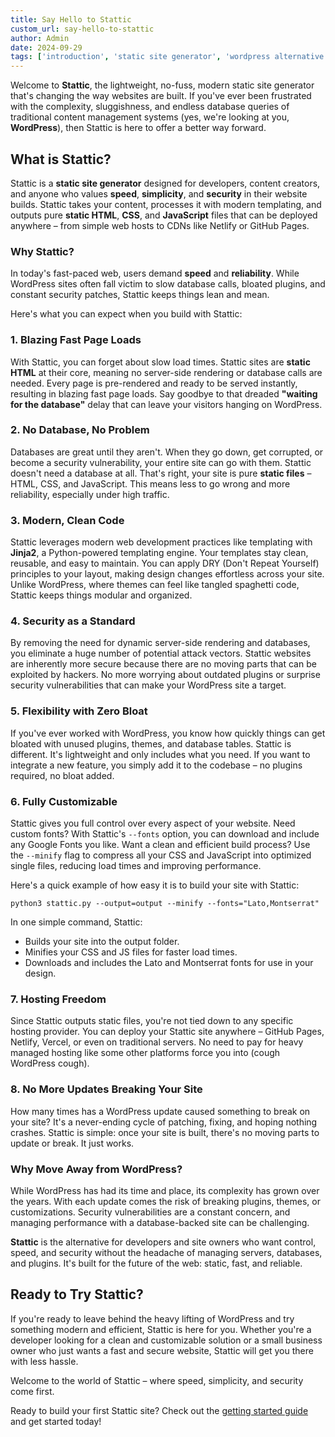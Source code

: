 ```yaml
---
title: Say Hello to Stattic
custom_url: say-hello-to-stattic
author: Admin
date: 2024-09-29
tags: ['introduction', 'static site generator', 'wordpress alternative']
---
```


Welcome to **Stattic**, the lightweight, no-fuss, modern static site generator that's changing the way websites are built. If you've ever been frustrated with the complexity, sluggishness, and endless database queries of traditional content management systems (yes, we're looking at you, **WordPress**), then Stattic is here to offer a better way forward.

## What is Stattic?

Stattic is a **static site generator** designed for developers, content creators, and anyone who values **speed**, **simplicity**, and **security** in their website builds. Stattic takes your content, processes it with modern templating, and outputs pure **static HTML**, **CSS**, and **JavaScript** files that can be deployed anywhere – from simple web hosts to CDNs like Netlify or GitHub Pages.

### Why Stattic?

In today's fast-paced web, users demand **speed** and **reliability**. While WordPress sites often fall victim to slow database calls, bloated plugins, and constant security patches, Stattic keeps things lean and mean.

Here's what you can expect when you build with Stattic:

### 1. **Blazing Fast Page Loads**

With Stattic, you can forget about slow load times. Stattic sites are **static HTML** at their core, meaning no server-side rendering or database calls are needed. Every page is pre-rendered and ready to be served instantly, resulting in blazing fast page loads. Say goodbye to that dreaded **"waiting for the database"** delay that can leave your visitors hanging on WordPress.

### 2. **No Database, No Problem**

Databases are great until they aren't. When they go down, get corrupted, or become a security vulnerability, your entire site can go with them. Stattic doesn't need a database at all. That's right, your site is pure **static files** – HTML, CSS, and JavaScript. This means less to go wrong and more reliability, especially under high traffic.

### 3. **Modern, Clean Code**

Stattic leverages modern web development practices like templating with **Jinja2**, a Python-powered templating engine. Your templates stay clean, reusable, and easy to maintain. You can apply DRY (Don't Repeat Yourself) principles to your layout, making design changes effortless across your site. Unlike WordPress, where themes can feel like tangled spaghetti code, Stattic keeps things modular and organized.

### 4. **Security as a Standard**

By removing the need for dynamic server-side rendering and databases, you eliminate a huge number of potential attack vectors. Stattic websites are inherently more secure because there are no moving parts that can be exploited by hackers. No more worrying about outdated plugins or surprise security vulnerabilities that can make your WordPress site a target.

### 5. **Flexibility with Zero Bloat**

If you've ever worked with WordPress, you know how quickly things can get bloated with unused plugins, themes, and database tables. Stattic is different. It's lightweight and only includes what you need. If you want to integrate a new feature, you simply add it to the codebase – no plugins required, no bloat added.

### 6. **Fully Customizable**

Stattic gives you full control over every aspect of your website. Need custom fonts? With Stattic's `--fonts` option, you can download and include any Google Fonts you like. Want a clean and efficient build process? Use the `--minify` flag to compress all your CSS and JavaScript into optimized single files, reducing load times and improving performance.

Here's a quick example of how easy it is to build your site with Stattic:

```
python3 stattic.py --output=output --minify --fonts="Lato,Montserrat"
```

In one simple command, Stattic:

* Builds your site into the output folder.
* Minifies your CSS and JS files for faster load times.
* Downloads and includes the Lato and Montserrat fonts for use in your design.

### 7. Hosting Freedom

Since Stattic outputs static files, you're not tied down to any specific hosting provider. You can deploy your Stattic site anywhere – GitHub Pages, Netlify, Vercel, or even on traditional servers. No need to pay for heavy managed hosting like some other platforms force you into (cough WordPress cough).

### 8. No More Updates Breaking Your Site

How many times has a WordPress update caused something to break on your site? It's a never-ending cycle of patching, fixing, and hoping nothing crashes. Stattic is simple: once your site is built, there's no moving parts to update or break. It just works.

### Why Move Away from WordPress?

While WordPress has had its time and place, its complexity has grown over the years. With each update comes the risk of breaking plugins, themes, or customizations. Security vulnerabilities are a constant concern, and managing performance with a database-backed site can be challenging.

**Stattic** is the alternative for developers and site owners who want control, speed, and security without the headache of managing servers, databases, and plugins. It's built for the future of the web: static, fast, and reliable.

## Ready to Try Stattic?

If you're ready to leave behind the heavy lifting of WordPress and try something modern and efficient, Stattic is here for you. Whether you're a developer looking for a clean and customizable solution or a small business owner who just wants a fast and secure website, Stattic will get you there with less hassle.

Welcome to the world of Stattic – where speed, simplicity, and security come first.

Ready to build your first Stattic site? Check out the [getting started guide](/customizing-stattic) and get started today!